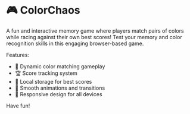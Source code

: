 # 🎮 ColorChaos

A fun and interactive memory game where players match pairs of colors while racing against their own best scores! Test your memory and color recognition skills in this engaging browser-based game.

Features:
- 🎯 Dynamic color matching gameplay
- 🏆 Score tracking system
- 💾 Local storage for best scores
- 🎨 Smooth animations and transitions
- 📱 Responsive design for all devices

Have fun!
